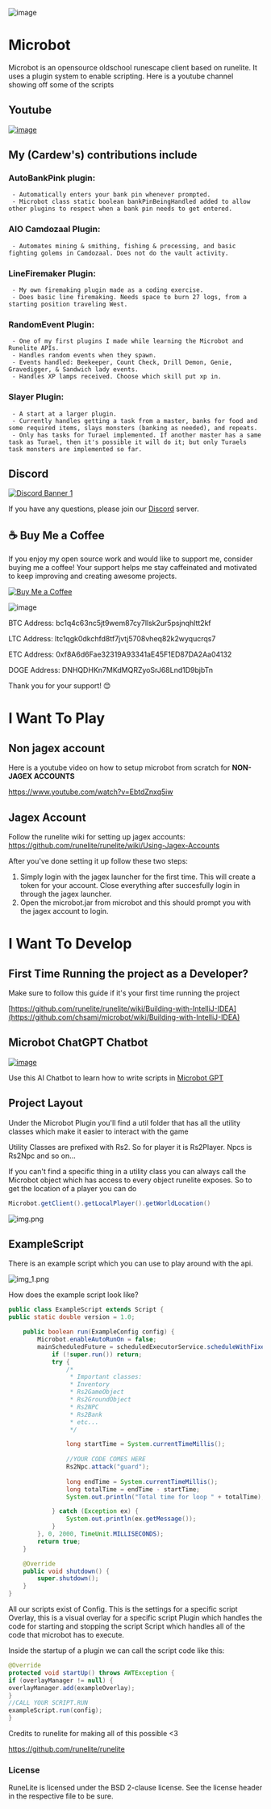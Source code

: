 ![image](https://github.com/user-attachments/assets/7c08e053-c84f-41f8-bc97-f55130100419)


# Microbot
Microbot is an opensource oldschool runescape client based on runelite. It uses a plugin system to enable scripting. Here is a youtube channel showing off some of the scripts

## Youtube

[![image](https://github.com/user-attachments/assets/f15ec853-9b92-474e-a269-9a984e8bb792)](https://www.youtube.com/channel/UCEj_7N5OPJkdDi0VTMOJOpw)

## My (Cardew's) contributions include
### AutoBankPink plugin: 
     - Automatically enters your bank pin whenever prompted.
     - Microbot class static boolean bankPinBeingHandled added to allow other plugins to respect when a bank pin needs to get entered.
### AIO Camdozaal Plugin:
     - Automates mining & smithing, fishing & processing, and basic fighting golems in Camdozaal. Does not do the vault activity.
### LineFiremaker Plugin:
     - My own firemaking plugin made as a coding exercise.
     - Does basic line firemaking. Needs space to burn 27 logs, from a starting position traveling West.
### RandomEvent Plugin:
     - One of my first plugins I made while learning the Microbot and Runelite APIs.
     - Handles random events when they spawn.
     - Events handled: Beekeeper, Count Check, Drill Demon, Genie, Gravedigger, & Sandwich lady events.
     - Handles XP lamps received. Choose which skill put xp in.
### Slayer Plugin:
     - A start at a larger plugin.
     - Currently handles getting a task from a master, banks for food and some required items, slays monsters (banking as needed), and repeats.
     - Only has tasks for Turael implemented. If another master has a same task as Turael, then it's possible it will do it; but only Turaels task monsters are implemented so far.

## Discord

[![Discord Banner 1](https://discord.com/api/guilds/1087718903985221642/widget.png?style=banner1)](https://discord.gg/zaGrfqFEWE)

 
If you have any questions, please join our [Discord](https://discord.gg/zaGrfqFEWE) server.


## ☕ Buy Me a Coffee

If you enjoy my open source work and would like to support me, consider buying me a coffee! Your support helps me stay caffeinated and motivated to keep improving and creating awesome projects.

[![Buy Me a Coffee](https://img.shields.io/badge/Buy%20Me%20a%20Coffee-donate-yellow)](https://www.paypal.com/paypalme/MicrobotBE?country.x=BE)


![image](https://github.com/user-attachments/assets/c510631d-5ecf-4968-a916-2942f9b754f8)


BTC Address: bc1q4c63nc5jt9wem87cy7llsk2ur5psjnqhltt2kf

LTC Address: ltc1qgk0dkchfd8tf7jvtj5708vheq82k2wyqucrqs7

ETC Address: 0xf8A6d6Fae32319A93341aE45F1ED87DA2Aa04132

DOGE Address: DNHQDHKn7MKdMQRZyoSrJ68Lnd1D9bjbTn


Thank you for your support! 😊

# I Want To Play

## Non jagex account

Here is a youtube video on how to setup microbot from scratch for **NON-JAGEX ACCOUNTS**

https://www.youtube.com/watch?v=EbtdZnxq5iw

## Jagex Account

Follow the runelite wiki for setting up jagex accounts: https://github.com/runelite/runelite/wiki/Using-Jagex-Accounts

After you've done setting it up follow these two steps:

1) Simply login with the jagex launcher for the first time. This will create a token for your account. Close everything after succesfully login in through the jagex launcher. 
2) Open the microbot.jar from microbot and this should prompt you with the jagex account to login.

# I Want To Develop

## First Time Running the project as a Developer?

Make sure to follow this guide if it's your first time running the project

[https://github.com/runelite/runelite/wiki/Building-with-IntelliJ-IDEA](https://github.com/chsami/microbot/wiki/Building-with-IntelliJ-IDEA)

## Microbot ChatGPT Chatbot

[![image](https://github.com/user-attachments/assets/92adb50f-1500-44c0-a069-ff976cccd317)](https://chatgpt.com/g/g-LM0fGeeXB-microbot-documentation)

Use this AI Chatbot to learn how to write scripts in [Microbot GPT](https://chatgpt.com/g/g-LM0fGeeXB-microbot-documentation)

## Project Layout

Under the Microbot Plugin you'll find a util folder that has all the utility classes which make it easier to interact with the game

Utility Classes are prefixed with Rs2. So for player it is Rs2Player. Npcs is Rs2Npc and so on...

If you can't find a specific thing in a utility class you can always call the Microbot object which has access to every object runelite exposes. So to get the location of a player you can do

```java 
Microbot.getClient().getLocalPlayer().getWorldLocation()
```

![img.png](img.png)

## ExampleScript

There is an example script which you can use to play around with the api.

![img_1.png](img_1.png)

How does the example script look like?

```java
public class ExampleScript extends Script {
public static double version = 1.0;

    public boolean run(ExampleConfig config) {
        Microbot.enableAutoRunOn = false;
        mainScheduledFuture = scheduledExecutorService.scheduleWithFixedDelay(() -> {
            if (!super.run()) return;
            try {
                /*
                 * Important classes:
                 * Inventory
                 * Rs2GameObject
                 * Rs2GroundObject
                 * Rs2NPC
                 * Rs2Bank
                 * etc...
                 */

                long startTime = System.currentTimeMillis();
                
                //YOUR CODE COMES HERE
                Rs2Npc.attack("guard");
                
                long endTime = System.currentTimeMillis();
                long totalTime = endTime - startTime;
                System.out.println("Total time for loop " + totalTime);

            } catch (Exception ex) {
                System.out.println(ex.getMessage());
            }
        }, 0, 2000, TimeUnit.MILLISECONDS);
        return true;
    }

    @Override
    public void shutdown() {
        super.shutdown();
    }
}
```

All our scripts exist of Config. This is the settings for a specific script
Overlay, this is a visual overlay for a specific script
Plugin which handles the code for starting and stopping the script
Script which handles all of the code that microbot has to execute.

Inside the startup of a plugin we can call the script code like this:

```java
@Override
protected void startUp() throws AWTException {
if (overlayManager != null) {
overlayManager.add(exampleOverlay);
}
//CALL YOUR SCRIPT.RUN
exampleScript.run(config);
}
```

Credits to runelite for making all of this possible <3

https://github.com/runelite/runelite

### License

RuneLite is licensed under the BSD 2-clause license. See the license header in the respective file to be sure.

